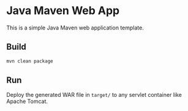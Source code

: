 # Java Maven Web App

This is a simple Java Maven web application template.

## Build

```bash
mvn clean package
```

## Run

Deploy the generated WAR file in `target/` to any servlet container like Apache Tomcat.
